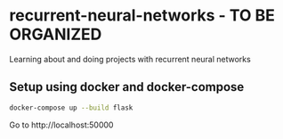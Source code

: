 # recurrent-neural-networks - TO BE ORGANIZED
Learning about and doing projects with recurrent neural networks

## Setup using docker and docker-compose

```bash
docker-compose up --build flask 
```

Go to http://localhost:50000
